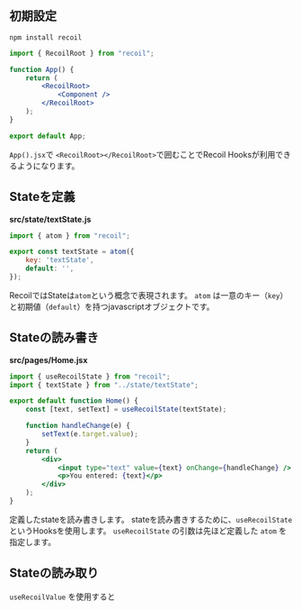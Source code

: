 
## 初期設定

```
npm install recoil
```

```jsx
import { RecoilRoot } from "recoil";

function App() {
	return (
		<RecoilRoot>
			<Component />
		</RecoilRoot>
	);
}

export default App;
```

`App().jsx`で `<RecoilRoot></RecoilRoot>`で囲むことでRecoil Hooksが利用できるようになります。

## Stateを定義

**src/state/textState.js**

```js:src/state/textState.js
import { atom } from "recoil";

export const textState = atom({
	key: 'textState', 
	default: '',
});
```
RecoilではStateは`atom`という概念で表現されます。
`atom` は一意のキー（`key`）と初期値（`default`）を持つjavascriptオブジェクトです。

## Stateの読み書き

**src/pages/Home.jsx**

```tsx:src/pages/Home.jsx
import { useRecoilState } from "recoil";
import { textState } from "../state/textState";

export default function Home() {
	const [text, setText] = useRecoilState(textState);

	function handleChange(e) {
		setText(e.target.value);
	}
	return (
		<div>
			<input type="text" value={text} onChange={handleChange} />
			<p>You entered: {text}</p>
		</div>
	);
}
```

定義したstateを読み書きします。
stateを読み書きするために、`useRecoilState` というHooksを使用します。
`useRecoilState` の引数は先ほど定義した `atom` を指定します。

## Stateの読み取り
`useRecoilValue` を使用すると